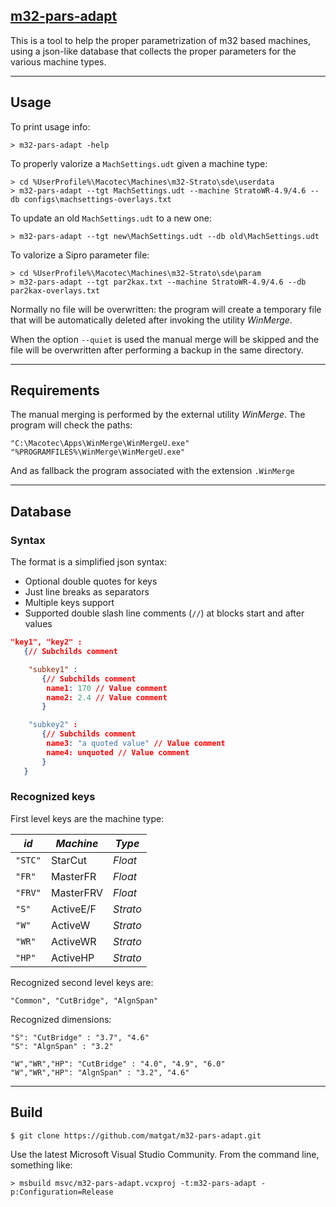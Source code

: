 ## [m32-pars-adapt](https://github.com/matgat/m32-pars-adapt.git)

This is a tool to help the proper parametrization of m32 based machines,
using a json-like database that collects the proper parameters for the
various machine types.



_________________________________________________________________________
## Usage
To print usage info:
```
> m32-pars-adapt -help
```

To properly valorize a `MachSettings.udt` given a machine type:
```
> cd %UserProfile%\Macotec\Machines\m32-Strato\sde\userdata
> m32-pars-adapt --tgt MachSettings.udt --machine StratoWR-4.9/4.6 --db configs\machsettings-overlays.txt
```

To update an old `MachSettings.udt` to a new one:
```
> m32-pars-adapt --tgt new\MachSettings.udt --db old\MachSettings.udt
```

To valorize a Sipro parameter file:
```
> cd %UserProfile%\Macotec\Machines\m32-Strato\sde\param
> m32-pars-adapt --tgt par2kax.txt --machine StratoWR-4.9/4.6 --db par2kax-overlays.txt
```

Normally no file will be overwritten: the program will create a temporary
file that will be automatically deleted after invoking the utility *WinMerge*.

When the option `--quiet` is used the manual merge will be skipped and
the file will be overwritten after performing a backup in the same directory.



_________________________________________________________________________
## Requirements
The manual merging is performed by the external utility *WinMerge*.
The program will check the paths:
```
"C:\Macotec\Apps\WinMerge\WinMergeU.exe"
"%PROGRAMFILES%\WinMerge\WinMergeU.exe"
```
And as fallback the program associated with the extension `.WinMerge`



_________________________________________________________________________
## Database
### Syntax
The format is a simplified json syntax:
* Optional double quotes for keys
* Just line breaks as separators
* Multiple keys support
* Supported double slash line comments (`//`) at blocks start and after values

```json
"key1", "key2" :
   {// Subchilds comment

    "subkey1" :
       {// Subchilds comment
        name1: 170 // Value comment
        name2: 2.4 // Value comment
       }

    "subkey2" :
       {// Subchilds comment
        name3: "a quoted value" // Value comment
        name4: unquoted // Value comment
       }
   }
```
### Recognized keys
First level keys are the machine type:

| *id*    | *Machine*  | *Type*    |
|---------|------------|-----------|
| `"STC"` |  StarCut   |  *Float*  |
| `"FR"`  |  MasterFR  |  *Float*  |
| `"FRV"` |  MasterFRV |  *Float*  |
| `"S"`   |  ActiveE/F |  *Strato* |
| `"W"`   |  ActiveW   |  *Strato* |
| `"WR"`  |  ActiveWR  |  *Strato* |
| `"HP"`  |  ActiveHP  |  *Strato* |


Recognized second level keys are:

	"Common", "CutBridge", "AlgnSpan"

Recognized  dimensions:

	"S": "CutBridge" : "3.7", "4.6"
	"S": "AlgnSpan" : "3.2"

	"W","WR","HP": "CutBridge" : "4.0", "4.9", "6.0"
	"W","WR","HP": "AlgnSpan" : "3.2", "4.6"



_________________________________________________________________________
## Build
```
$ git clone https://github.com/matgat/m32-pars-adapt.git
```
Use the latest Microsoft Visual Studio Community.
From the command line, something like:
```
> msbuild msvc/m32-pars-adapt.vcxproj -t:m32-pars-adapt -p:Configuration=Release
```
